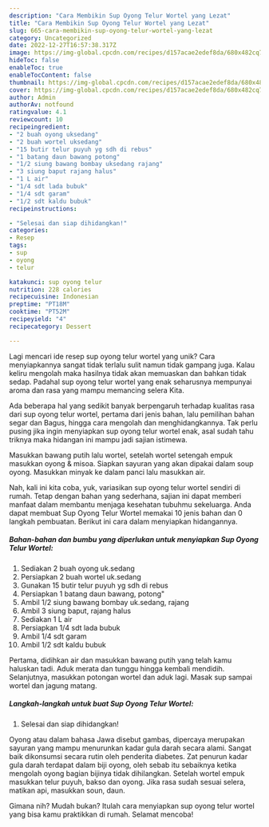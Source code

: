 ```yaml
---
description: "Cara Membikin Sup Oyong Telur Wortel yang Lezat"
title: "Cara Membikin Sup Oyong Telur Wortel yang Lezat"
slug: 665-cara-membikin-sup-oyong-telur-wortel-yang-lezat
category: Uncategorized
date: 2022-12-27T16:57:38.317Z
image: https://img-global.cpcdn.com/recipes/d157acae2edef8da/680x482cq70/sup-oyong-telur-wortel-foto-resep-utama.jpg
hideToc: false
enableToc: true
enableTocContent: false
thumbnail: https://img-global.cpcdn.com/recipes/d157acae2edef8da/680x482cq70/sup-oyong-telur-wortel-foto-resep-utama.jpg
cover: https://img-global.cpcdn.com/recipes/d157acae2edef8da/680x482cq70/sup-oyong-telur-wortel-foto-resep-utama.jpg
author: Admin
authorAv: notfound
ratingvalue: 4.1
reviewcount: 10
recipeingredient:
- "2 buah oyong uksedang"
- "2 buah wortel uksedang"
- "15 butir telur puyuh yg sdh di rebus"
- "1 batang daun bawang potong"
- "1/2 siung bawang bombay uksedang rajang"
- "3 siung baput rajang halus"
- "1 L air"
- "1/4 sdt lada bubuk"
- "1/4 sdt garam"
- "1/2 sdt kaldu bubuk"
recipeinstructions:

- "Selesai dan siap dihidangkan!"
categories:
- Resep
tags:
- sup
- oyong
- telur

katakunci: sup oyong telur 
nutrition: 228 calories
recipecuisine: Indonesian
preptime: "PT18M"
cooktime: "PT52M"
recipeyield: "4"
recipecategory: Dessert

---
```





Lagi mencari ide resep sup oyong telur wortel yang unik? Cara menyiapkannya sangat tidak terlalu sulit namun tidak gampang juga. Kalau keliru mengolah maka hasilnya tidak akan memuaskan dan bahkan tidak sedap. Padahal sup oyong telur wortel yang enak seharusnya mempunyai aroma dan rasa yang mampu memancing selera Kita.





Ada beberapa hal yang sedikit banyak berpengaruh terhadap kualitas rasa dari sup oyong telur wortel, pertama dari jenis bahan, lalu pemilihan bahan segar dan Bagus, hingga cara mengolah dan menghidangkannya. Tak perlu pusing jika ingin menyiapkan sup oyong telur wortel enak,      asal sudah tahu triknya maka hidangan ini mampu jadi sajian istimewa.














Masukkan bawang putih lalu wortel, setelah wortel setengah empuk masukkan oyong &amp; misoa. Siapkan sayuran yang akan dipakai dalam soup oyong. Masukkan minyak ke dalam panci lalu masukkan air.






Nah, kali ini kita coba, yuk, variasikan sup oyong telur wortel sendiri di rumah. Tetap dengan bahan yang sederhana, sajian ini dapat memberi manfaat dalam membantu menjaga kesehatan tubuhmu sekeluarga. Anda dapat membuat Sup Oyong Telur Wortel memakai 10 jenis bahan dan 0 langkah pembuatan. Berikut ini cara dalam menyiapkan hidangannya.

<!--inarticleads1-->

##### Bahan-bahan dan bumbu yang diperlukan untuk menyiapkan Sup Oyong Telur Wortel:

1. Sediakan 2 buah oyong uk.sedang
1. Persiapkan 2 buah wortel uk.sedang
1. Gunakan 15 butir telur puyuh yg sdh di rebus
1. Persiapkan 1 batang daun bawang, potong&#34;
1. Ambil 1/2 siung bawang bombay uk.sedang, rajang
1. Ambil 3 siung baput, rajang halus
1. Sediakan 1 L air
1. Persiapkan 1/4 sdt lada bubuk
1. Ambil 1/4 sdt garam
1. Ambil 1/2 sdt kaldu bubuk


Pertama, didihkan air dan masukkan bawang putih yang telah kamu haluskan tadi. Aduk merata dan tunggu hingga kembali mendidih. Selanjutnya, masukkan potongan wortel dan aduk lagi. Masak sup sampai wortel dan jagung matang. 

<!--inarticleads2-->

##### Langkah-langkah untuk buat Sup Oyong Telur Wortel:


1. Selesai dan siap dihidangkan!

Oyong atau dalam bahasa Jawa disebut gambas, dipercaya merupakan sayuran yang mampu menurunkan kadar gula darah secara alami. Sangat baik dikonsumsi secara rutin oleh penderita diabetes. Zat penurun kadar gula darah terdapat dalam biji oyong, oleh sebab itu sebaiknya ketika mengolah oyong bagian bijinya tidak dihilangkan. Setelah wortel empuk masukkan telur puyuh, bakso dan oyong. Jika rasa sudah sesuai selera, matikan api, masukkan soun, daun. 

Gimana nih? Mudah bukan? Itulah cara menyiapkan sup oyong telur wortel yang bisa kamu praktikkan di rumah. Selamat mencoba!
